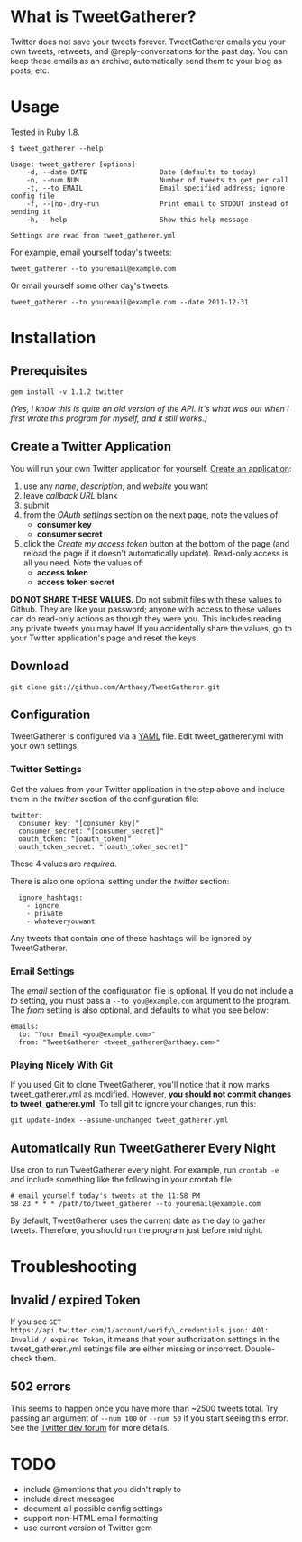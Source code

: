 # What is TweetGatherer?

Twitter does not save your tweets forever. TweetGatherer emails you your own
tweets, retweets, and @reply-conversations for the past day. You can keep these
emails as an archive, automatically send them to your blog as posts, etc.


# Usage

Tested in Ruby 1.8.

    $ tweet_gatherer --help
    
    Usage: tweet_gatherer [options]
        -d, --date DATE                  Date (defaults to today)
        -n, --num NUM                    Number of tweets to get per call
        -t, --to EMAIL                   Email specified address; ignore config file
        -f, --[no-]dry-run               Print email to STDOUT instead of sending it
        -h, --help                       Show this help message
    
    Settings are read from tweet_gatherer.yml

For example, email yourself today's tweets:

    tweet_gatherer --to youremail@example.com

Or email yourself some other day's tweets:

    tweet_gatherer --to youremail@example.com --date 2011-12-31


# Installation

## Prerequisites

`gem install -v 1.1.2 twitter`

_(Yes, I know this is quite an old version of the API. It's what was out when I
first wrote this program for myself, and it still works.)_

## Create a Twitter Application

You will run your own Twitter application for yourself.
[Create an application][1]:

 1. use any _name_, _description_, and _website_ you want
 2. leave _callback URL_ blank
 3. submit
 4. from the _OAuth settings_ section on the next page, note the values of:
     - **consumer key**
     - **consumer secret**
 5. click the _Create my access token_ button at the bottom of the page (and
    reload the page if it doesn't automatically update). Read-only access is all
    you need. Note the values of:
     - **access token**
     - **access token secret**

**DO NOT SHARE THESE VALUES.** Do not submit files with these values to Github.
They are like your password; anyone with access to these values can do read-only
actions as though they were you. This includes reading any private tweets you
may have! If you accidentally share the values, go to your Twitter application's
page and reset the keys.

## Download

`git clone git://github.com/Arthaey/TweetGatherer.git`

## Configuration

TweetGatherer is configured via a [YAML][3] file. Edit tweet\_gatherer.yml
with your own settings.

### Twitter Settings

Get the values from your Twitter application in the step above and include them
in the _twitter_ section of the configuration file:

    twitter:
      consumer_key: "[consumer_key]"
      consumer_secret: "[consumer_secret]"
      oauth_token: "[oauth_token]"
      oauth_token_secret: "[oauth_token_secret]"

These 4 values are _required_.

There is also one optional setting under the _twitter_ section:

      ignore_hashtags:
        - ignore
        - private
        - whateveryouwant

Any tweets that contain one of these hashtags will be ignored by TweetGatherer.

### Email Settings

The _email_ section of the configuration file is optional. If you do not include
a _to_ setting, you must pass a `--to you@example.com` argument to the program.
The _from_ setting is also optional, and defaults to what you see below:

    emails:
      to: "Your Email <you@example.com>"
      from: "TweetGatherer <tweet_gatherer@arthaey.com>"

### Playing Nicely With Git

If you used Git to clone TweetGatherer, you'll notice that it now marks
tweet\_gatherer.yml as modified. However, **you should not commit changes to
tweet\_gatherer.yml**. To tell git to ignore your changes, run this:

    git update-index --assume-unchanged tweet_gatherer.yml

## Automatically Run TweetGatherer Every Night

Use cron to run TweetGatherer every night. For example, run `crontab -e` and
include something like the following in your crontab file:

    # email yourself today's tweets at the 11:58 PM
    58 23 * * * /path/to/tweet_gatherer --to youremail@example.com

By default, TweetGatherer uses the current date as the day to gather tweets.
Therefore, you should run the program just before midnight.


# Troubleshooting

## Invalid / expired Token

If you see
`GET https://api.twitter.com/1/account/verify\_credentials.json: 401: Invalid / expired Token`,
it means that your authorization settings in the tweet\_gatherer.yml settings
file are either missing or incorrect. Double-check them.

## 502 errors

This seems to happen once you have more than ~2500 tweets total. Try passing an
argument of `--num 100` or `--num 50` if you start seeing this error. See the
[Twitter dev forum][2] for more details.


# TODO

 - include @mentions that you didn't reply to
 - include direct messages
 - document all possible config settings
 - support non-HTML email formatting
 - use current version of Twitter gem


[1]: https://dev.twitter.com/apps/new
[2]: https://dev.twitter.com/discussions/3236
[3]: http://en.wikipedia.org/wiki/YAML
